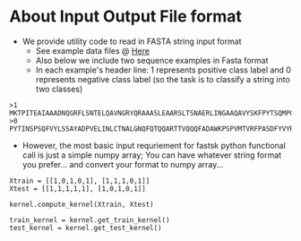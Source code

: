 About Input Output File format 
=======================================

+ We provide utility code to read in FASTA string input format
  - See example data files @ [Here](https://github.com/QData/FastSK/tree/master/data)
  - Also below we include two sequence examples in Fasta format 
  - In each example's header line: 1 represents positive class label and 0 represents negative class label (so the task is to classify a string into two classes)
```
>1
MKTPITEAIAAADNQGRFLSNTELQAVNGRYQRAAASLEAARSLTSNAERLINGAAQAVYSKFPYTSQMPGPQYASSAVGKAKCARDIGYYLRMVTYCLVVGGTGPMDEYLIAGLEEINRTFDLSPSWYVEALNYIKANHGLSGQAANEANTYIDYAINALS
>0
PYTINSPSQFVYLSSAYADPVELINLCTNALGNQFQTQQARTTVQQQFADAWKPSPVMTVRFPASDFYVYRYNSTLDPLITALLNSFDTRNRIIEVNNQPAPNTTEIVNATQRVDDATVAIRASINNLANELVRGTGMFNQAGFETASGLVWTTTPAT
```

+ However, the most basic input requriement for fastsk python functional call is just a simple numpy array; You can have whatever string format you prefer... and convert your format to numpy array...  
```
Xtrain = [[1,0,1,0,1], [1,1,1,0,1]]
Xtest = [[1,1,1,1,1], [1,0,1,0,1]]

kernel.compute_kernel(Xtrain, Xtest)

train_kernel = kernel.get_train_kernel()
test_kernel = kernel.get_test_kernel()
```